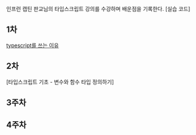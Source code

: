 인프런 캡틴 판교님의 타입스크립트 강의를 수강하며 배운점을 기록한다.
[실습 코드]

## 1차

[typescript를 쓰는 이유](https://github.com/learn-typescript-study/ys_study/blob/main/why-ts.md)

## 2차

[타입스크립트 기초 - 변수와 함수 타입 정의하기]

## 3주차

## 4주차
